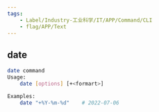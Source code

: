 ```yaml
---
tags:
    - Label/Industry-工业科学/IT/APP/Command/CLI
    - flag/APP/Text
---
```


## date

```bash
date command
Usage:
    date [options] [+<formart>]

Examples:
    date "+%Y-%m-%d"    # 2022-07-06

```